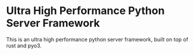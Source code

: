# Ultra High Performance Python Server Framework

This is an ultra high performance python server framework, built on top of rust and pyo3.
